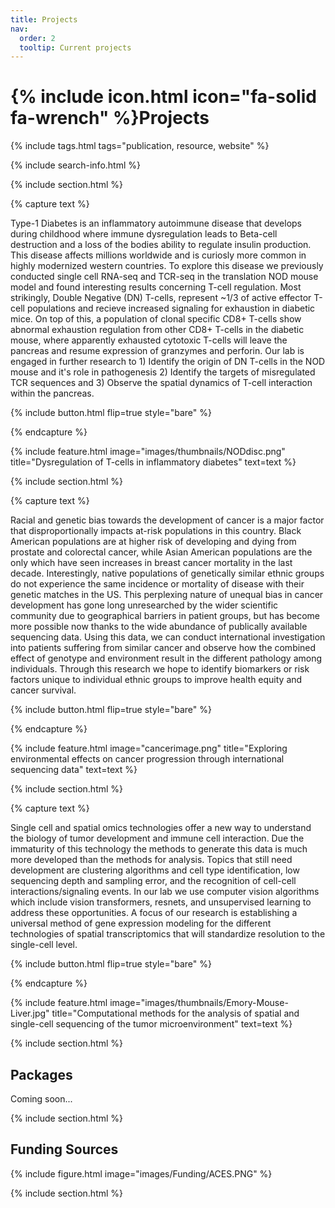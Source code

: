 ```yaml
---
title: Projects
nav:
  order: 2
  tooltip: Current projects
---
```


# {% include icon.html icon="fa-solid fa-wrench" %}Projects

{% include tags.html tags="publication, resource, website" %}

{% include search-info.html %}

{% include section.html %}

<!-- Project 1 -->

{% capture text %}

Type-1 Diabetes is an inflammatory autoimmune disease that develops during childhood where immune dysregulation leads to Beta-cell destruction and a loss of the bodies ability to regulate insulin production. This disease affects millions worldwide and is curiosly more common in highly modernized western countries. To explore this disease we previously conducted single cell RNA-seq and TCR-seq in the translation NOD mouse model and found interesting results concerning T-cell regulation. Most strikingly, Double Negative (DN) T-cells, represent ~1/3 of active effector T-cell populations and recieve increased signaling for exhaustion in diabetic mice. On top of this, a population of clonal specific CD8+ T-cells show abnormal exhaustion regulation from other CD8+ T-cells in the diabetic mouse, where apparently exhausted cytotoxic T-cells will leave the pancreas and resume expression of granzymes and perforin. Our lab is engaged in further research to 1) Identify the origin of DN T-cells in the NOD mouse and it's role in pathogenesis 2) Identify the targets of misregulated TCR sequences and 3) Observe the spatial dynamics of T-cell interaction within the pancreas. 

{%
  include button.html
  flip=true
  style="bare"
%}

{% endcapture %}

{%
  include feature.html
  image="images/thumbnails/NODdisc.png"
  title="Dysregulation of T-cells in inflammatory diabetes"
  text=text
%}

{% include section.html %}

<!-- Project 2 -->

{% capture text %}

Racial and genetic bias towards the development of cancer is a major factor that disproportionally impacts at-risk populations in this country. Black American populations are at higher risk of developing and dying from prostate and colorectal cancer, while Asian American populations are the only which have seen increases in breast cancer mortality in the last decade. Interestingly, native populations of genetically similar ethnic groups do not experience the same incidence or mortality of disease with their genetic matches in the US. This perplexing nature of unequal bias in cancer development has gone long unresearched by the wider scientific community due to geographical barriers in patient groups, but has become more possible now thanks to the wide abundance of publically available sequencing data. Using this data, we can conduct international investigation into patients suffering from similar cancer and observe how the combined effect of genotype and environment result in the different pathology among individuals. Through this research we hope to identify biomarkers or risk factors unique to individual ethnic groups to improve health equity and cancer survival. 

{%
  include button.html
  flip=true
  style="bare"
%}

{% endcapture %}

{%
  include feature.html
  image="cancerimage.png"
  title="Exploring environmental effects on cancer progression through international sequencing data"
  text=text
%}

{% include section.html %}

<!-- Project 3 -->

{% capture text %}

Single cell and spatial omics technologies offer a new way to understand the biology of tumor development and immune cell interaction. Due the immaturity of this technology the methods to generate this data is much more developed than the methods for analysis. Topics that still need development are clustering algorithms and cell type identification, low sequencing depth and sampling error, and the recognition of cell-cell interactions/signaling events. In our lab we use computer vision algorithms which include vision transformers, resnets, and unsupervised learning to address these opportunities. A focus of our research is establishing a universal method of gene expression modeling for the different technologies of spatial transcriptomics that will standardize resolution to the single-cell level. 

{%
  include button.html
  flip=true
  style="bare"
%}

{% endcapture %}

{%
  include feature.html
  image="images/thumbnails/Emory-Mouse-Liver.jpg"
  title="Computational methods for the analysis of spatial and single-cell sequencing of the tumor microenvironment"
  text=text
%}

{% include section.html %}

## Packages

Coming soon...

<!-- {% include list.html component="card" data="projects" filters="group: featured" %} -->

{% include section.html %}

## Funding Sources

{%
  include figure.html
  image="images/Funding/ACES.PNG"
%}

{% include section.html %}
